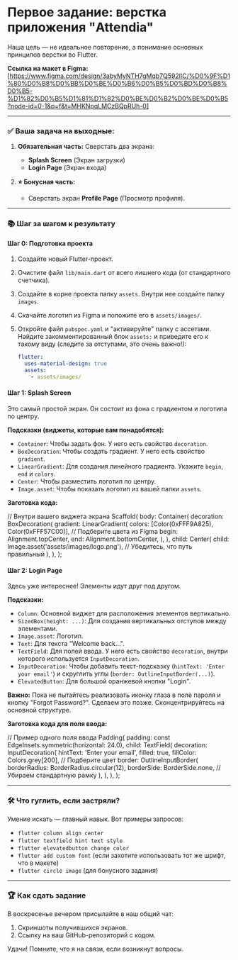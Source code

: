 # Первое задание: верстка приложения "Attendia"


Наша цель — не идеальное повторение, а понимание основных принципов верстки во Flutter.

**Ссылка на макет в Figma:** [https://www.figma.com/design/3abyMyNTH7gMqb7Q592lIC/%D0%9F%D1%80%D0%B8%D0%BB%D0%BE%D0%B6%D0%B5%D0%BD%D0%B8%D0%B5-%D1%82%D0%B5%D1%81%D1%82%D0%BE%D0%B2%D0%BE%D0%B5?node-id=0-1&p=f&t=MHKNpqLMCzBQpRUh-0]

---

### ✅ Ваша задача на выходные:

1.  **Обязательная часть:** Сверстать два экрана:
    *   **Splash Screen** (Экран загрузки)
    *   **Login Page** (Экран входа)

2.  **⭐ Бонусная часть:**
    *   Сверстать экран **Profile Page** (Просмотр профиля).

---

### 📚 Шаг за шагом к результату

#### Шаг 0: Подготовка проекта

1.  Создайте новый Flutter-проект.
2.  Очистите файл `lib/main.dart` от всего лишнего кода (от стандартного счетчика).
3.  Создайте в корне проекта папку `assets`. Внутри нее создайте папку `images`.
4.  Скачайте логотип из Figma и положите его в `assets/images/`.
5.  Откройте файл `pubspec.yaml` и "активируйте" папку с ассетами. Найдите закомментированный блок `assets:` и приведите его к такому виду (следите за отступами, это очень важно!):

    ```yaml
    flutter:
      uses-material-design: true
      assets:
        - assets/images/
    ```

#### Шаг 1: Splash Screen

Это самый простой экран. Он состоит из фона с градиентом и логотипа по центру.

**Подсказки (виджеты, которые вам понадобятся):**

*   `Container`: Чтобы задать фон. У него есть свойство `decoration`.
*   `BoxDecoration`: Чтобы создать градиент. У него есть свойство `gradient`.
*   `LinearGradient`: Для создания линейного градиента. Укажите `begin`, `end` и `colors`.
*   `Center`: Чтобы разместить логотип по центру.
*   `Image.asset`: Чтобы показать логотип из вашей папки `assets`.

**Заготовка кода:**

// Внутри вашего виджета экрана
Scaffold(
  body: Container(
    decoration: BoxDecoration(
      gradient: LinearGradient(
        colors: [Color(0xFFF9A825), Color(0xFFF57C00)], // Подберите цвета из Figma
        begin: Alignment.topCenter,
        end: Alignment.bottomCenter,
      ),
    ),
    child: Center(
      child: Image.asset('assets/images/logo.png'), // Убедитесь, что путь правильный
    ),
  ),
);

#### Шаг 2: Login Page

Здесь уже интереснее! Элементы идут друг под другом.

**Подсказки:**

*   `Column`: Основной виджет для расположения элементов вертикально.
*   `SizedBox(height: ...)`: Для создания вертикальных отступов между элементами.
*   `Image.asset`: Логотип.
*   `Text`: Для текста "Welcome back...".
*   `TextField`: Для полей ввода. У него есть свойство `decoration`, внутри которого используется `InputDecoration`.
*   `InputDecoration`: Чтобы добавить текст-подсказку (`hintText: 'Enter your email'`) и скруглить углы (`border: OutlineInputBorder(...)`).
*   `ElevatedButton`: Для большой оранжевой кнопки "Login".

**Важно:** Пока не пытайтесь реализовать иконку глаза в поле пароля и кнопку "Forgot Password?". Сделаем это позже. Сконцентрируйтесь на основной структуре.

**Заготовка кода для поля ввода:**

// Пример одного поля ввода
Padding(
  padding: const EdgeInsets.symmetric(horizontal: 24.0),
  child: TextField(
    decoration: InputDecoration(
      hintText: 'Enter your email',
      filled: true,
      fillColor: Colors.grey[200], // Подберите цвет
      border: OutlineInputBorder(
        borderRadius: BorderRadius.circular(12),
        borderSide: BorderSide.none, // Убираем стандартную рамку
      ),
    ),
  ),
);


---

### 🛠️ Что гуглить, если застряли?

Умение искать — главный навык. Вот примеры запросов:
*   `flutter column align center`
*   `flutter textfield hint text style`
*   `flutter elevatedbutton change color`
*   `flutter add custom font` (если захотите использовать тот же шрифт, что в макете)
*   `flutter circle image` (для бонусного задания)

---

### 🏆 Как сдать задание

В воскресенье вечером присылайте в наш общий чат:
1.  Скриншоты получившихся экранов.
2.  Ссылку на ваш GitHub-репозиторий с кодом.

Удачи! Помните, что я на связи, если возникнут вопросы.
```
